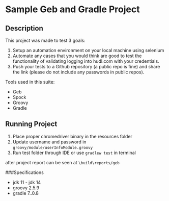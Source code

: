 # Sample Geb and Gradle Project

## Description
This project was made to test 3 goals:

1. Setup an automation environment on your local machine using selenium
2. Automate any cases that you would think are good to test the functionality of validating logging into hudl.com with your credentials.
3. Push your tests to a Github repository (a public repo is fine) and share the link (please do not include any passwords in public repos).

Tools used in this suite:
* Geb
* Spock
* Groovy
* Gradle

## Running Project
1. Place proper chromedriver binary in the resources folder
2. Update username and password in `groovy/module/userInfoModule.groovy`
3. Run test folder through IDE or use `gradlew test` in terminal

after project report can be seen at `\build\reports/geb`

###Specifications
* jdk 11 - jdk 14
* groovy 2.5.9
* gradle 7..0.8